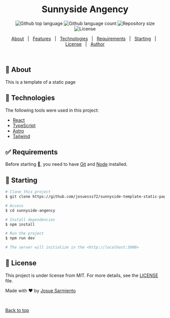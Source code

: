 <h1 align="center">Sunnyside Angency</h1>

<p align="center">
  <img alt="Github top language" src="https://img.shields.io/github/languages/top/josuesss72/sunnyside-angency?color=56BEB8">
  <img alt="Github language count" src="https://img.shields.io/github/languages/count/josuesss72/sunnyside-angency?color=56BEB8">
  <img alt="Repository size" src="https://img.shields.io/github/repo-size/josuesss72/sunnyside-angency?color=56BEB8">
  <img alt="License" src="https://img.shields.io/github/license/josuesss72/sunnyside-angency?color=56BEB8">
</p>

<p align="center">
  <a href="#dart-about">About</a> &#xa0; | &#xa0; 
  <a href="#sparkles-features">Features</a> &#xa0; | &#xa0;
  <a href="#rocket-technologies">Technologies</a> &#xa0; | &#xa0;
  <a href="#white_check_mark-requirements">Requirements</a> &#xa0; | &#xa0;
  <a href="#checkered_flag-starting">Starting</a> &#xa0; | &#xa0;
  <a href="#memo-license">License</a> &#xa0; | &#xa0;
  <a href="https://github.com/josuesss72" target="_blank">Author</a>
</p>

<br>

## :dart: About

This is a template of a static page

## :rocket: Technologies

The following tools were used in this project:

- [React](https://pt-br.reactjs.org/)
- [TypeScript](https://www.typescriptlang.org/)
- [Astro](https://astro.build/)
- [Tailwind](https://astro.build/)

## :white_check_mark: Requirements

Before starting :checkered_flag:, you need to have [Git](https://git-scm.com) and [Node](https://nodejs.org/en/) installed.

## :checkered_flag: Starting

```bash
# Clone this project
$ git clone https://github.com/josuesss72/sunnyside-template-static-page.git

# Access
$ cd sunnyside-angency

# Install dependencies
$ npm install

# Run the project
$ npm run dev

# The server will initialize in the <http://localhost:3000>
```

## :memo: License

This project is under license from MIT. For more details, see the [LICENSE](LICENSE) file.

Made with :heart: by <a href="https://github.com/josuesss72" target="_blank">Josue Sarmiento</a>

&#xa0;

<a href="#top">Back to top</a>
